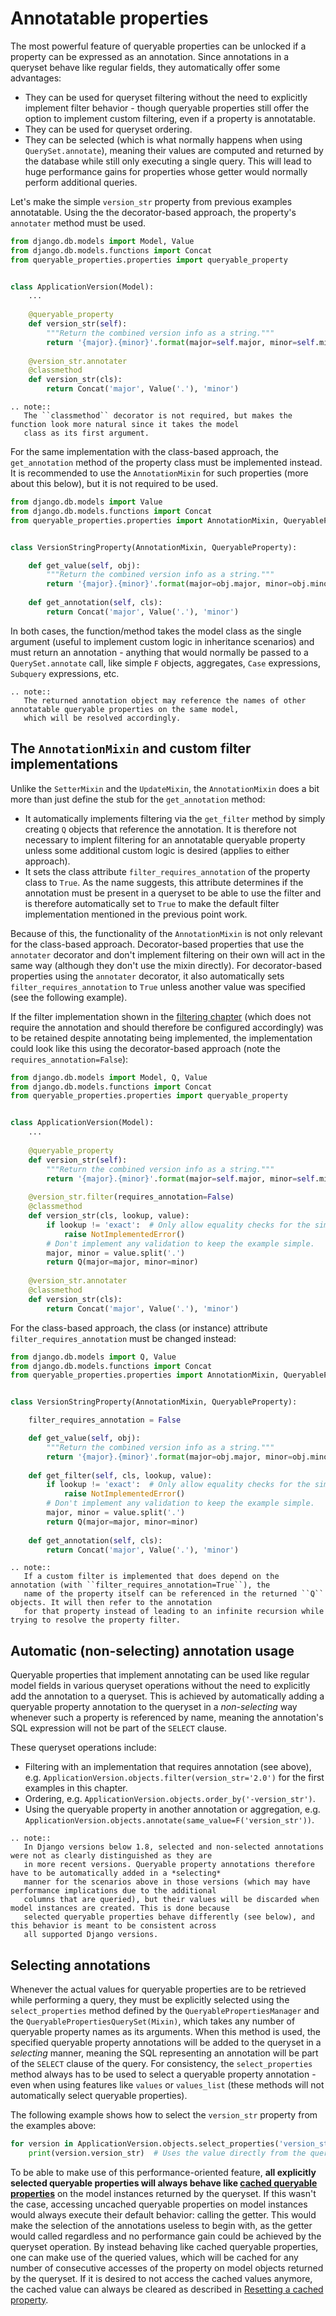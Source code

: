 # Annotatable properties

The most powerful feature of queryable properties can be unlocked if a property can be expressed as an annotation.
Since annotations in a queryset behave like regular fields, they automatically offer some advantages:
- They can be used for queryset filtering without the need to explicitly implement filter behavior - though queryable
  properties still offer the option to implement custom filtering, even if a property is annotatable.
- They can be used for queryset ordering.
- They can be selected (which is what normally happens when using `QuerySet.annotate`), meaning their values are
  computed and returned by the database while still only executing a single query.
  This will lead to huge performance gains for properties whose getter would normally perform additional queries.

Let's make the simple `version_str` property from previous examples annotatable. Using the the decorator-based approach,
the property's `annotater` method must be used.
```python
from django.db.models import Model, Value
from django.db.models.functions import Concat
from queryable_properties.properties import queryable_property


class ApplicationVersion(Model):
    ...
    
    @queryable_property
    def version_str(self):
        """Return the combined version info as a string."""
        return '{major}.{minor}'.format(major=self.major, minor=self.minor)
    
    @version_str.annotater
    @classmethod
    def version_str(cls):
        return Concat('major', Value('.'), 'minor')
```

```eval_rst
.. note::
   The ``classmethod`` decorator is not required, but makes the function look more natural since it takes the model
   class as its first argument.
```

For the same implementation with the class-based approach, the `get_annotation` method of the property class must be
implemented instead.
It is recommended to use the `AnnotationMixin` for such properties (more about this below), but it is not required to
be used.

```python
from django.db.models import Value
from django.db.models.functions import Concat
from queryable_properties.properties import AnnotationMixin, QueryableProperty


class VersionStringProperty(AnnotationMixin, QueryableProperty):

    def get_value(self, obj):
        """Return the combined version info as a string."""
        return '{major}.{minor}'.format(major=obj.major, minor=obj.minor)
    
    def get_annotation(self, cls):
        return Concat('major', Value('.'), 'minor')
```

In both cases, the function/method takes the model class as the single argument (useful to implement custom logic in
inheritance scenarios) and must return an annotation - anything that would normally be passed to a `QuerySet.annotate`
call, like simple `F` objects, aggregates, `Case` expressions, `Subquery` expressions, etc.

```eval_rst
.. note::
   The returned annotation object may reference the names of other annotatable queryable properties on the same model,
   which will be resolved accordingly.
```

## The `AnnotationMixin` and custom filter implementations

Unlike the `SetterMixin` and the `UpdateMixin`, the `AnnotationMixin` does a bit more than just define the stub for the
`get_annotation` method:
- It automatically implements filtering via the `get_filter` method by simply creating `Q` objects that reference the
  annotation.
  It is therefore not necessary to implent filtering for an annotatable queryable property unless some additional
  custom logic is desired (applies to either approach).
- It sets the class attribute `filter_requires_annotation` of the property class to `True`.
  As the name suggests, this attribute determines if the annotation must be present in a queryset to be able to use the
  filter and is therefore automatically set to `True` to make the default filter implementation mentioned in the
  previous point work.

Because of this, the functionality of the `AnnotationMixin` is not only relevant for the class-based approach.
Decorator-based properties that use the `annotater` decorator and don't implement filtering on their own will act in
the same way (although they don't use the mixin directly).
For decorator-based properties using the `annotater` decorator, it also automatically sets `filter_requires_annotation`
to `True` unless another value was specified (see the following example).

If the filter implementation shown in the [filtering chapter](filters.md) (which does not require the annotation and
should therefore be configured accordingly) was to be retained despite annotating being implemented, the implementation
could look like this using the decorator-based approach (note the `requires_annotation=False`):
```python
from django.db.models import Model, Q, Value
from django.db.models.functions import Concat
from queryable_properties.properties import queryable_property


class ApplicationVersion(Model):
    ...
    
    @queryable_property
    def version_str(self):
        """Return the combined version info as a string."""
        return '{major}.{minor}'.format(major=self.major, minor=self.minor)
    
    @version_str.filter(requires_annotation=False)
    @classmethod
    def version_str(cls, lookup, value):
        if lookup != 'exact':  # Only allow equality checks for the simplicity of the example
            raise NotImplementedError()
        # Don't implement any validation to keep the example simple.
        major, minor = value.split('.')
        return Q(major=major, minor=minor)
    
    @version_str.annotater
    @classmethod
    def version_str(cls):
        return Concat('major', Value('.'), 'minor')
```

For the class-based approach, the class (or instance) attribute `filter_requires_annotation` must be changed instead:
```python
from django.db.models import Q, Value
from django.db.models.functions import Concat
from queryable_properties.properties import AnnotationMixin, QueryableProperty


class VersionStringProperty(AnnotationMixin, QueryableProperty):

    filter_requires_annotation = False

    def get_value(self, obj):
        """Return the combined version info as a string."""
        return '{major}.{minor}'.format(major=obj.major, minor=obj.minor)
    
    def get_filter(self, cls, lookup, value):
        if lookup != 'exact':  # Only allow equality checks for the simplicity of the example
            raise NotImplementedError()
        # Don't implement any validation to keep the example simple.
        major, minor = value.split('.')
        return Q(major=major, minor=minor)
    
    def get_annotation(self, cls):
        return Concat('major', Value('.'), 'minor')
```

```eval_rst
.. note::
   If a custom filter is implemented that does depend on the annotation (with ``filter_requires_annotation=True``), the
   name of the property itself can be referenced in the returned ``Q`` objects. It will then refer to the annotation
   for that property instead of leading to an infinite recursion while trying to resolve the property filter.
```

## Automatic (non-selecting) annotation usage

Queryable properties that implement annotating can be used like regular model fields in various queryset operations
without the need to explicitly add the annotation to a queryset.
This is achieved by automatically adding a queryable property annotation to the queryset in a *non-selecting* way
whenever such a property is referenced by name, meaning the annotation's SQL expression will not be part of the
`SELECT` clause.

These queryset operations include:
* Filtering with an implementation that requires annotation (see above), e.g. 
  `ApplicationVersion.objects.filter(version_str='2.0')` for the first examples in this chapter.
* Ordering, e.g. `ApplicationVersion.objects.order_by('-version_str')`.
* Using the queryable property in another annotation or aggregation, e.g.
  `ApplicationVersion.objects.annotate(same_value=F('version_str'))`.

```eval_rst
.. note::
   In Django versions below 1.8, selected and non-selected annotations were not as clearly distinguished as they are
   in more recent versions. Queryable property annotations therefore have to be automatically added in a *selecting*
   manner for the scenarios above in those versions (which may have performance implications due to the additional
   columns that are queried), but their values will be discarded when model instances are created. This is done because
   selected queryable properties behave differently (see below), and this behavior is meant to be consistent across
   all supported Django versions.
```

## Selecting annotations

Whenever the actual values for queryable properties are to be retrieved while performing a query, they must be
explicitly selected using the `select_properties` method defined by the `QueryablePropertiesManager` and the
`QueryablePropertiesQuerySet(Mixin)`, which takes any number of queryable property names as its arguments.
When this method is used, the specified queryable property annotations will be added to the queryset in a *selecting*
manner, meaning the SQL representing an annotation will be part of the `SELECT` clause of the query.
For consistency, the `select_properties` method always has to be used to select a queryable property annotation -
even when using features like `values` or `values_list` (these methods will not automatically select queryable
properties).

The following example shows how to select the `version_str` property from the examples above:

```python
for version in ApplicationVersion.objects.select_properties('version_str'):
    print(version.version_str)  # Uses the value directly from the query and does not call the getter
```

To be able to make use of this performance-oriented feature, **all explicitly selected queryable properties will always
behave like [cached queryable properties](standard_features.md)** on the model instances returned by the queryset.
If this wasn't the case, accessing uncached queryable properties on model instances would always execute their default
behavior: calling the getter.
This would make the selection of the annotations useless to begin with, as the getter would called regardless and no
performance gain could be achieved by the queryset operation.
By instead behaving like cached queryable properties, one can make use of the queried values, which will be cached for
any number of consecutive accesses of the property on model objects returned by the queryset.
If it is desired to not access the cached values anymore, the cached value can always be cleared as described in
[Resetting a cached property](standard_features.md).
